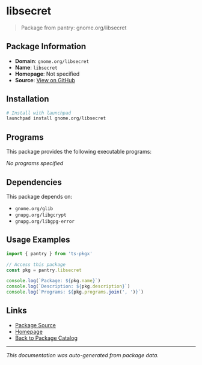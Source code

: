 # libsecret

> Package from pantry: gnome.org/libsecret

## Package Information

- **Domain**: `gnome.org/libsecret`
- **Name**: `libsecret`
- **Homepage**: Not specified
- **Source**: [View on GitHub](https://github.com/pkgxdev/pantry/tree/main/projects/gnome.org/libsecret/package.yml)

## Installation

```bash
# Install with launchpad
launchpad install gnome.org/libsecret
```

## Programs

This package provides the following executable programs:

*No programs specified*

## Dependencies

This package depends on:

- `gnome.org/glib`
- `gnupg.org/libgcrypt`
- `gnupg.org/libgpg-error`

## Usage Examples

```typescript
import { pantry } from 'ts-pkgx'

// Access this package
const pkg = pantry.libsecret

console.log(`Package: ${pkg.name}`)
console.log(`Description: ${pkg.description}`)
console.log(`Programs: ${pkg.programs.join(', ')}`)
```

## Links

- [Package Source](https://github.com/pkgxdev/pantry/tree/main/projects/gnome.org/libsecret/package.yml)
- [Homepage](#)
- [Back to Package Catalog](../../../package-catalog.md)

---

*This documentation was auto-generated from package data.*
